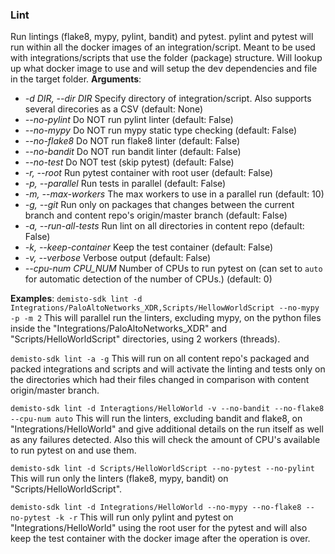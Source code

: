### Lint

Run lintings (flake8, mypy, pylint, bandit) and pytest.
pylint and pytest will run within all the docker images of an integration/script. Meant to be used with integrations/scripts that use the folder (package) structure. Will lookup up what docker image to use and will setup the dev dependencies and file in the target folder.
**Arguments**:
* *-d DIR, --dir DIR*
  Specify directory of integration/script. Also supports several direcories as a CSV (default: None)
* *--no-pylint*
  Do NOT run pylint linter (default: False)
* *--no-mypy*
  Do NOT run mypy static type checking (default: False)
* *--no-flake8*
  Do NOT run flake8 linter (default: False)
* *--no-bandit*
  Do NOT run bandit linter (default: False)
* *--no-test*
  Do NOT test (skip pytest) (default: False)
* *-r, --root*
  Run pytest container with root user (default: False)
* *-p, --parallel*
  Run tests in parallel (default: False)
* *-m, --max-workers*
  The max workers to use in a parallel run (default: 10)
* *-g, --git*
  Run only on packages that changes between the current branch and content repo's origin/master branch (default: False)
* *-a, --run-all-tests*
  Run lint on all directories in content repo (default: False)
* *-k, --keep-container*
  Keep the test container (default: False)
* *-v, --verbose*
  Verbose output (default: False)
* *--cpu-num CPU_NUM*
  Number of CPUs to run pytest on (can set to `auto` for automatic detection of the number of CPUs.) (default: 0)


**Examples**:
`demisto-sdk lint -d Integrations/PaloAltoNetworks_XDR,Scripts/HellowWorldScript --no-mypy -p -m 2`
This will parallel run the linters, excluding mypy, on the python files inside the "Integrations/PaloAltoNetworks_XDR" and "Scripts/HelloWorldScript" directories, using 2 workers (threads).

`demisto-sdk lint -a -g`
This will run on all content repo's packaged and packed integrations and scripts and will activate the linting and tests only on the directories which had their files changed in comparison with content origin/master branch.

`demisto-sdk lint -d Interagtions/HelloWorld -v --no-bandit --no-flake8 --cpu-num auto`
This will run the linters, excluding bandit and flake8, on "Integrations/HelloWorld" and give additional details on the run itself as well as any failures detected.
Also this will check the amount of CPU's available to run pytest on and use them.

`demisto-sdk lint -d Scripts/HelloWorldScript --no-pytest --no-pylint`
This will run only the linters (flake8, mypy, bandit) on "Scripts/HelloWorldScript".

`demisto-sdk lint -d Integrations/HelloWorld --no-mypy --no-flake8 --no-pytest -k -r`
This will run only pylint and pytest on "Integrations/HelloWorld" using the root user for the pytest and will also keep the test container with the docker image after the operation is over.
